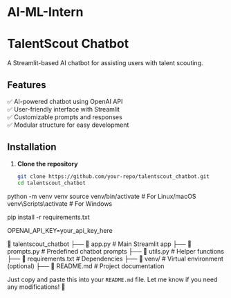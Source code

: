 # AI-ML-Intern

# TalentScout Chatbot

A Streamlit-based AI chatbot for assisting users with talent scouting.

## Features
✅ AI-powered chatbot using OpenAI API  
✅ User-friendly interface with Streamlit  
✅ Customizable prompts and responses  
✅ Modular structure for easy development  

## Installation

1. **Clone the repository**  
   ```bash
   git clone https://github.com/your-repo/talentscout_chatbot.git
   cd talentscout_chatbot

python -m venv venv
source venv/bin/activate  # For Linux/macOS
venv\Scripts\activate  # For Windows


pip install -r requirements.txt

OPENAI_API_KEY=your_api_key_here

📂 talentscout_chatbot
 ├── 📄 app.py          # Main Streamlit app
 ├── 📄 prompts.py      # Predefined chatbot prompts
 ├── 📄 utils.py        # Helper functions
 ├── 📄 requirements.txt # Dependencies
 ├── 📂 venv/           # Virtual environment (optional)
 ├── 📄 README.md       # Project documentation



Just copy and paste this into your `README.md` file. Let me know if you need any modifications! 🚀
